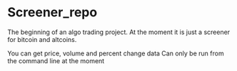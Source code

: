 # Screener_repo

The beginning of an algo trading project. At the moment it is just a screener for bitcoin and altcoins. 

You can get price, volume and percent change data
Can only be run from the command line at the moment
